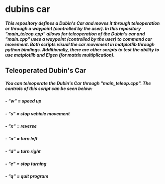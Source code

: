 # dubins car

##### This repository defines a Dubin's Car and moves it through teleoperation or through a waypoint (controlled by the user). In this repository "main_teleop.cpp" allows for teleoperation of the Dubin's car and "main.cpp" uses a waypoint (controlled by the user) to command car movement. Both scripts visual the car movement in matplotlib through python bindings. Additionally, there are other scripts to test the ability to use matplotlib and Eigen (for matrix multiplication).  

## Teleoperated Dubin's Car
##### You can teleoperate the Dubin's Car through "main_teleop.cpp". The controls of this script can be seen below:
##### - "w" = speed up
##### - "s" = stop vehicle movement
##### - "x" = reverse
##### - "a" = turn left
##### - "d" = turn right
##### - "e" = stop turning
##### - "q" = quit program


